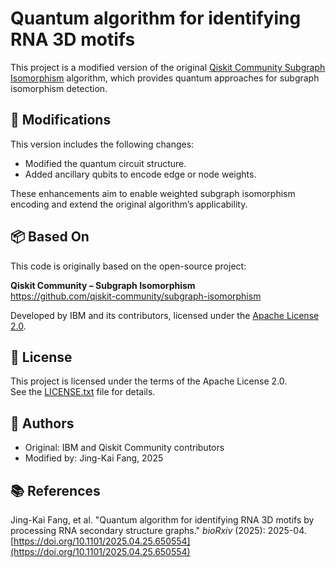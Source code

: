 # Quantum algorithm for identifying RNA 3D motifs

This project is a modified version of the original [Qiskit Community Subgraph Isomorphism](https://github.com/qiskit-community/subgraph-isomorphism) algorithm, which provides quantum approaches for subgraph isomorphism detection.

## 🔧 Modifications

This version includes the following changes:

- Modified the quantum circuit structure.
- Added ancillary qubits to encode edge or node weights.

These enhancements aim to enable weighted subgraph isomorphism encoding and extend the original algorithm’s applicability.

## 📦 Based On

This code is originally based on the open-source project:

**Qiskit Community – Subgraph Isomorphism**  
https://github.com/qiskit-community/subgraph-isomorphism

Developed by IBM and its contributors, licensed under the [Apache License 2.0](https://www.apache.org/licenses/LICENSE-2.0).

## 📄 License

This project is licensed under the terms of the Apache License 2.0.  
See the [LICENSE.txt](./LICENSE.txt) file for details.

## 👤 Authors

- Original: IBM and Qiskit Community contributors  
- Modified by: Jing-Kai Fang, 2025

## 📚 References

Jing-Kai Fang, et al. "Quantum algorithm for identifying RNA 3D motifs by processing RNA secondary structure graphs." *bioRxiv* (2025): 2025-04.  
[https://doi.org/10.1101/2025.04.25.650554](https://doi.org/10.1101/2025.04.25.650554)
